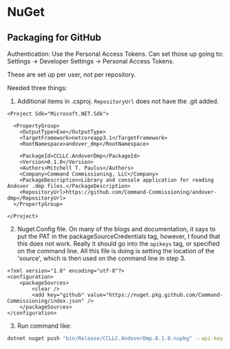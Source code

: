 # NuGet

## Packaging for GitHub

Authentication: Use the Personal Access Tokens. Can set those up going
to: Settings -> Developer Settings -> Personal Access Tokens.

These are set up per user, not per repository.

Needed three things:

1. Additional items in .csproj. `RepositoryUrl` does not have the .git
   added.

```
<Project Sdk="Microsoft.NET.Sdk">

  <PropertyGroup>
    <OutputType>Exe</OutputType>
    <TargetFramework>netcoreapp3.1</TargetFramework>
    <RootNamespace>andover_dmp</RootNamespace>

    <PackageId>CCLLC.AndoverDmp</PackageId>
    <Version>0.1.0</Version>
    <Authors>Mitchell T. Paulus</Authors>
    <Company>Command Commissioning, LLC</Company>
    <PackageDescription>Library and console application for reading Andover .dmp files.</PackageDescription>
    <RepositoryUrl>https://github.com/Command-Commissioning/andover-dmp</RepositoryUrl>
  </PropertyGroup>

</Project>
```

2. Nuget.Config file. On many of the blogs and documentation, it says to
   put the PAT in the packageSourceCredentials tag, however, I found
   that this does not work. Really it should go into the `apikeys` tag,
   or specified on the command line. All this file is doing is setting
   the location of the 'source', which is then used on the command line
   in step 3.

```
<?xml version="1.0" encoding="utf-8"?>
<configuration>
    <packageSources>
        <clear />
        <add key="github" value="https://nuget.pkg.github.com/Command-Commissioning/index.json" />
    </packageSources>
</configuration>
```

3. Run command like:

```sh
dotnet nuget push "bin/Release/CCLLC.AndoverDmp.0.1.0.nupkg" --api-key ghp_asdfasdfasdfasdfasdf  --source github
```

